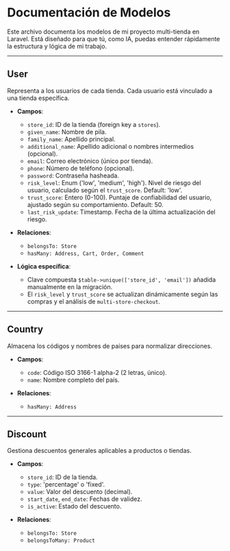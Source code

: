 # Documentación de Modelos
Este archivo documenta los modelos de mi proyecto multi-tienda en Laravel. Está diseñado para que tú, como IA, puedas entender rápidamente la estructura y lógica de mi trabajo.

---

## User
Representa a los usuarios de cada tienda. Cada usuario está vinculado a una tienda específica.

- **Campos**:
  - `store_id`: ID de la tienda (foreign key a `stores`).
  - `given_name`: Nombre de pila.
  - `family_name`: Apellido principal.
  - `additional_name`: Apellido adicional o nombres intermedios (opcional).
  - `email`: Correo electrónico (único por tienda).
  - `phone`: Número de teléfono (opcional).
  - `password`: Contraseña hasheada.
  - `risk_level`: Enum ('low', 'medium', 'high'). Nivel de riesgo del usuario, calculado según el `trust_score`. Default: 'low'.
  - `trust_score`: Entero (0-100). Puntaje de confiabilidad del usuario, ajustado según su comportamiento. Default: 50.
  - `last_risk_update`: Timestamp. Fecha de la última actualización del riesgo.

- **Relaciones**:
  - `belongsTo: Store`
  - `hasMany: Address, Cart, Order, Comment`

- **Lógica específica**:
  - Clave compuesta `$table->unique(['store_id', 'email'])` añadida manualmente en la migración.
  - El `risk_level` y `trust_score` se actualizan dinámicamente según las compras y el análisis de `multi-store-checkout`.

---

## Country
Almacena los códigos y nombres de países para normalizar direcciones.

- **Campos**:
  - `code`: Código ISO 3166-1 alpha-2 (2 letras, único).
  - `name`: Nombre completo del país.

- **Relaciones**:
  - `hasMany: Address`

---

## Discount
Gestiona descuentos generales aplicables a productos o tiendas.

- **Campos**:
  - `store_id`: ID de la tienda.
  - `type`: 'percentage' o 'fixed'.
  - `value`: Valor del descuento (decimal).
  - `start_date`, `end_date`: Fechas de validez.
  - `is_active`: Estado del descuento.

- **Relaciones**:
  - `belongsTo: Store`
  - `belongsToMany: Product`